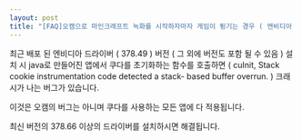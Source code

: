 ```yaml
---
layout: post
title: "[FAQ]오캠으로 마인크래프트 녹화를 시작하자마자 게임이 튕기는 경우 ( 엔비디아 그래픽카드 )"
---
```


최근 배포 된 엔비디아 드라이버 ( 378.49 ) 버전 ( 그 외에 버전도 포함 될 수 있음 ) 설치 시 java로 만들어진 앱에서 쿠다를
초기화하는 함수를 호출하면 ( cuInit, Stack cookie instrumentation code detected a stack-
based buffer overrun. ) 크래시가 나는 버그가 있습니다.

이것은 오캠의 버그는 아니며 쿠다를 사용하는 모든 앱에 다 적용됩니다.

최신 버전의 378.66 이상의 드라이버를 설치하시면 해결됩니다.

